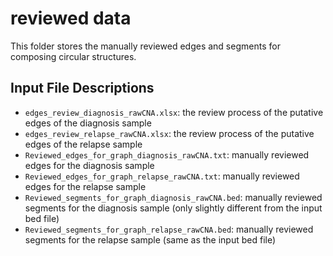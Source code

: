 # reviewed data
This folder stores the manually reviewed edges and segments for composing circular structures. 

## Input File Descriptions
* `edges_review_diagnosis_rawCNA.xlsx`: the review process of the putative edges of the diagnosis sample
* `edges_review_relapse_rawCNA.xlsx`: the review process of the putative edges of the relapse sample
* `Reviewed_edges_for_graph_diagnosis_rawCNA.txt`: manually reviewed edges for the diagnosis sample 
* `Reviewed_edges_for_graph_relapse_rawCNA.txt`: manually reviewed edges for the relapse sample
* `Reviewed_segments_for_graph_diagnosis_rawCNA.bed`: manually reviewed segments for the diagnosis sample (only slightly different from the input bed file) 
* `Reviewed_segments_for_graph_relapse_rawCNA.bed`: manually reviewed segments for the relapse sample (same as the input bed file)
